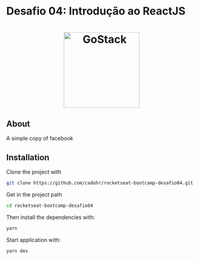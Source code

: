 # Desafio 04: Introdução ao ReactJS

<h1 align="center">
    <img alt="GoStack" src="https://rocketseat-cdn.s3-sa-east-1.amazonaws.com/bootcamp-header.png" width="200px" />
</h1>

## About

A simple copy of facebook

## Installation

Clone the project with

```sh
git clone https://github.com/cadohr/rocketseat-bootcamp-desafio04.git
```

Get in the project path

```sh
cd rocketseat-bootcamp-desafio04
```

Then install the dependencies with:

```sh
yarn
```

Start application with:

```sh
yarn dev
```
